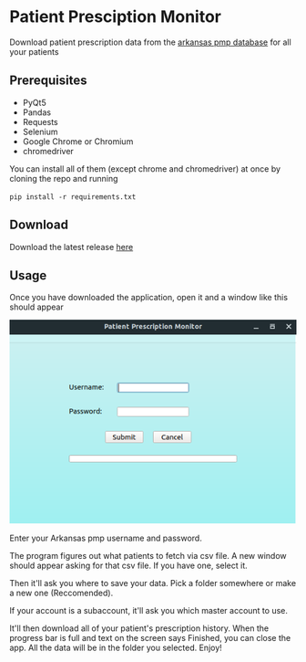 # Patient Presciption Monitor
Download patient prescription data from the [arkansas pmp database](https://arkansaspmp.com) for all your patients

## Prerequisites
* PyQt5
* Pandas
* Requests
* Selenium
* Google Chrome or Chromium
* chromedriver

You can install all of them (except chrome and chromedriver) at once by cloning the repo and running

`pip install -r requirements.txt`

## Download

Download the latest release [here](https://github.com/katzrkool/patientPrescriptionMonitor/releases)

## Usage

Once you have downloaded the application, open it and a window like this should appear

![mainPage](screenshots/mainPage.png)

Enter your Arkansas pmp username and password. 

The program figures out what patients to fetch via csv file. A new window should appear asking for that csv file. If you have one, select it.

Then it'll ask you where to save your data. Pick a folder somewhere or make a new one (Reccomended).

If your account is a subaccount, it'll ask you which master account to use.

It'll then download all of your patient's prescription history. When the progress bar is full and text on the screen says Finished, you can close the app. All the data will be in the folder you selected. Enjoy!